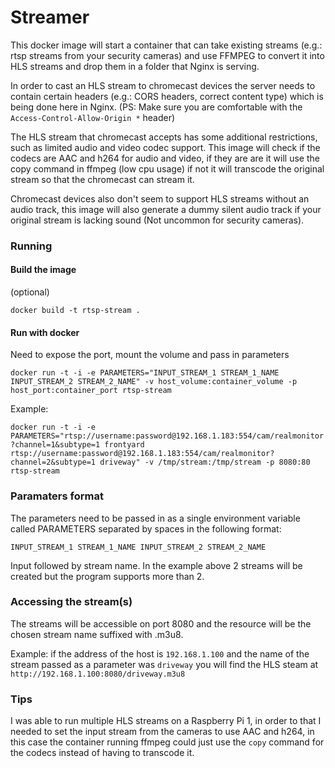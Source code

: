 # Streamer

This docker image will start a container that can take existing streams (e.g.: rtsp streams from your security cameras) and use FFMPEG to convert it into HLS streams and drop them in a folder that Nginx is serving.

In order to cast an HLS stream to chromecast devices the server needs to contain certain headers (e.g.: CORS headers, correct content type) which is being done here in Nginx.
(PS: Make sure you are comfortable with the `Access-Control-Allow-Origin *` header)

The HLS stream that chromecast accepts has some additional restrictions, such as limited audio and video codec support. This image will check if the codecs are AAC and h264 for audio and video, if they are are it will use the copy command in ffmpeg (low cpu usage) if not it will transcode the original stream so that the chromecast can stream it.

Chromecast devices also don't seem to support HLS streams without an audio track, this image will also generate a dummy silent audio track if your original stream is lacking sound (Not uncommon for security cameras).

### Running

#### Build the image
(optional)

`docker build -t rtsp-stream .`

#### Run with docker
Need to expose the port, mount the volume and pass in parameters

`docker run -t -i -e PARAMETERS="INPUT_STREAM_1 STREAM_1_NAME INPUT_STREAM_2 STREAM_2_NAME" -v host_volume:container_volume -p host_port:container_port rtsp-stream`

Example:

`docker run -t -i -e PARAMETERS="rtsp://username:password@192.168.1.183:554/cam/realmonitor?channel=1&subtype=1 frontyard rtsp://username:password@192.168.1.183:554/cam/realmonitor?channel=2&subtype=1 driveway" -v /tmp/stream:/tmp/stream -p 8080:80 rtsp-stream`

### Paramaters format
The parameters need to be passed in as a single environment variable called PARAMETERS separated by spaces in the following format:

`INPUT_STREAM_1 STREAM_1_NAME INPUT_STREAM_2 STREAM_2_NAME`

Input followed by stream name. In the example above 2 streams will be created but the program supports more than 2.

### Accessing the stream(s)

The streams will be accessible on port 8080 and the resource will be the chosen stream name suffixed with .m3u8.

Example: if the address of the host is `192.168.1.100` and the name of the stream passed as a parameter was `driveway` you will find the HLS steam at `http://192.168.1.100:8080/driveway.m3u8`

### Tips

I was able to run multiple HLS streams on a Raspberry Pi 1, in order to that I needed to set the input stream from the cameras to use AAC and h264, in this case the container running ffmpeg could just use the `copy` command for the codecs instead of having to transcode it.
